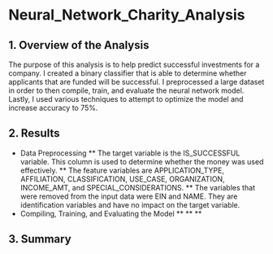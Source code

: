 # Neural_Network_Charity_Analysis
## 1. Overview of the Analysis
The purpose of this analysis is to help predict successful investments for a company. I created a binary classifier that is able to determine whether applicants that are funded will be successful. I preprocessed a large dataset in order to then compile, train, and evaluate the neural network model. Lastly, I used various techniques to attempt to optimize the model and increase accuracy to 75%. 

## 2. Results
* Data Preprocessing
** The target variable is the IS_SUCCESSFUL variable. This column is used to determine whether the money was used effectively.
** The feature variables are APPLICATION_TYPE, AFFILIATION, CLASSIFICATION, USE_CASE, ORGANIZATION, INCOME_AMT, and SPECIAL_CONSIDERATIONS. 
** The variables that were removed from the input data were EIN and NAME. They are identification variables and have no impact on the target variable.
* Compiling, Training, and Evaluating the Model
**
**
**

## 3. Summary

